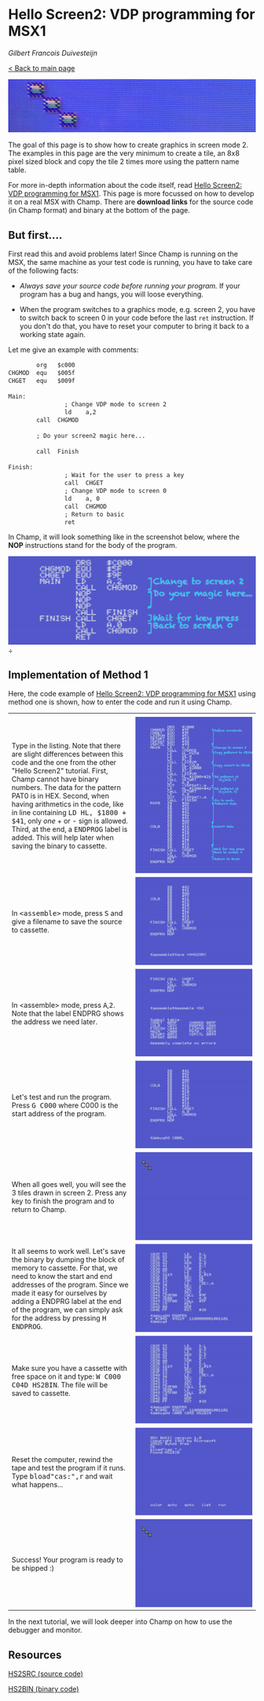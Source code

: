 # Hello Screen2: VDP programming for MSX1

_Gilbert Francois Duivesteijn_

[< Back to main page](index.html)

![](04_helloscreen2_title.jpg)

The goal of this page is to show how to create graphics in screen mode 2. The examples in this page are the very minimum to create a tile, an 8x8 pixel sized block and copy the tile 2 times more using the pattern name table.

For more in-depth information about the code itself, read [Hello Screen2: VDP programming for MSX1](04_helloscreen2.html). This page is more focussed on how to develop it on a real MSX with Champ. There are **download links** for the source code (in Champ format) and binary at the bottom of the page.

## But first....

First read this and avoid problems later! Since Champ is running on the MSX, the same machine as your test code is running, you  have to take care of the following facts:

- *Always save your source code before running your program.* If your program has a bug and hangs, you will loose everything.

- When the program switches to a graphics mode, e.g. screen 2, you have to switch back to screen 0 in your code before the last `ret` instruction. If you don't do that, you have to reset your computer to bring it back to a working state again.

Let me give an example with comments: 

```assembly
        org   $c000
CHGMOD  equ   $005f
CHGET   equ   $009f

Main:
				; Change VDP mode to screen 2
				ld    a,2
        call  CHGMOD
        
        ; Do your screen2 magic here...
        
        call  Finish

Finish:
				; Wait for the user to press a key
				call  CHGET
				; Change VDP mode to screen 0
				ld    a, 0
				call  CHGMOD
				; Return to basic
				ret
```



In Champ, it will look something like in the screenshot below, where the **NOP** instructions stand for the body of the program.

![champ](04_helloscreen2_champ0002.png)
÷

## Implementation of Method 1

Here, the code example of [Hello Screen2: VDP programming for MSX1](04_helloscreen2.html) using method one is shown, how to enter the code and run it using Champ.

<table>
    <tr>
        <td style="width: 50%;"></td>
        <td style="width: 50%;"></td>
    </tr>
    <tr>
        <td>Type in the listing. Note that there are slight differences between this code and the one from the other "Hello Screen2" tutorial. First, Champ cannot have binary numbers. The data for the pattern PAT0 is in HEX. Second, when having arithmetics in the code, like in line containing <tt>LD HL, $1800 + $41</tt>, only <i>one</i> + or - sign is allowed. Third, at the end, a <tt>ENDPROG</tt> label is added. This will help later when saving the binary to cassette.</td>
        <td><img src="04_helloscreen2_champ0002a.png"></td>
    </tr>
    <tr>
        <td>In <tt>&lt;assemble&gt;</tt> mode, press <tt>S</tt> and give a filename to save the source to cassette.</td>
        <td><img src="04_helloscreen2_champ0004.png"></td>
    </tr>
    <tr>
        <td>In &lt;assemble&gt; mode, press <tt>A</tt>,<tt>2</tt>. Note that the label ENDPRG shows the address we need later.</td>
        <td><img src="04_helloscreen2_champ0005.png"></td>
    </tr>
    <tr>
        <td>Let's test and run the program. Press <tt>G C000</tt> where C000 is the start address of the program.</td>
        <td><img src="04_helloscreen2_champ0006.png"></td>
    </tr>
    <tr>
        <td>When all goes well, you will see the 3 tiles drawn in screen 2. Press any key to finish the program and to return to Champ.</td>
        <td><img src="04_helloscreen2_champ0007.png"></td>
    </tr>
    <tr>
        <td>It all seems to work well. Let's save the binary by dumping the block of memory to cassette. For that, we need to know the start and end addresses of the program. Since we made it easy for ourselves by adding a ENDPRG label at the end of the program, we can simply ask for the address by pressing <tt>H ENDPROG</tt>. </td>
        <td><img src="04_helloscreen2_champ0008.png"></td>
    </tr>
    <tr>
        <td>Make sure you have a cassette with free space on it and type: <tt>W C000 C04D HS2BIN</tt>. The file will be saved to cassette.</td>
        <td><img src="04_helloscreen2_champ0009.png"></td>
    </tr>
    <tr>
        <td>Reset the computer, rewind the tape and test the program if it runs. Type <tt>bload"cas:",r</tt> and wait what happens...</td>
        <td><img src="04_helloscreen2_champ0010.png"></td>
    </tr>
    <tr>
        <td>Success! Your program is ready to be shipped :)</td>
        <td><img src="04_helloscreen2_champ0007.png"></td>
    </tr>
</table>

In the next tutorial, we will look deeper into Champ on how to use the debugger and monitor.

## Resources

[HS2SRC (source code)](04_helloscreen2_src.wav)

[HS2BIN (binary code)](04_helloscreen2_bin.wav)